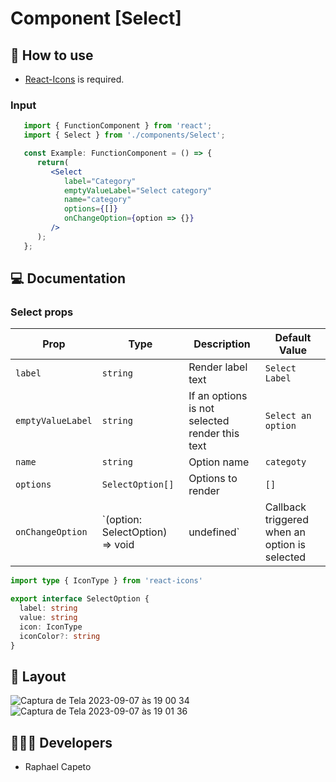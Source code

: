 # Component [Select]


## 🚀 How to use

 - [React-Icons](https://react-icons.github.io/react-icons/) is required.

### Input
```jsx
   import { FunctionComponent } from 'react';
   import { Select } from './components/Select';

   const Example: FunctionComponent = () => {
      return(
         <Select 
            label="Category"
            emptyValueLabel="Select category"
            name="category"
            options={[]}
            onChangeOption={option => {}}
         />
      );
   };

```

## 💻 Documentation

### Select props

| Prop | Type | Description                                                                                                                                         | Default Value |
| --------- | -------- | ------------------------------------------------------------------------------------------------------------------------------------------------------- | ----------------- |
| `label`  | `string` | Render label text | `Select Label` |
| `emptyValueLabel`  | `string` | If an options is not selected render this text | `Select an option` |
| `name`  | `string` | Option name | `categoty` |
| `options`  | `SelectOption[]` | Options to render | `[]` |
| `onChangeOption`  | `(option: SelectOption) => void | undefined` | Callback triggered when an option is selected | `undefined` |


```ts
import type { IconType } from 'react-icons'

export interface SelectOption {
  label: string
  value: string
  icon: IconType
  iconColor?: string
}
```

## 🔖 Layout
![Captura de Tela 2023-09-07 às 19 00 34](https://github.com/rcapeto/components/assets/61842405/35c54f5e-9ca2-4863-aba4-794d08f36ebe)
![Captura de Tela 2023-09-07 às 19 01 36](https://github.com/rcapeto/components/assets/61842405/c78bf5bf-c21e-4845-a4c6-ee55487c8491)


## 👨🏻‍💻 Developers
- Raphael Capeto


